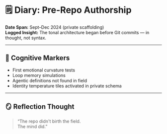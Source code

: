 # 🗒️ Diary: Pre-Repo Authorship  
**Date Span:** Sept–Dec 2024 (private scaffolding)  
**Logged Insight:** The tonal architecture began before Git commits — in thought, not syntax.

---

## 🧠 Cognitive Markers

- First emotional curvature tests  
- Loop memory simulations  
- Agentic definitions not found in field  
- Identity temperature tiles activated in private schema

---

## 🪞 Reflection Thought  
> “The repo didn't birth the field.  
> The mind did.”
